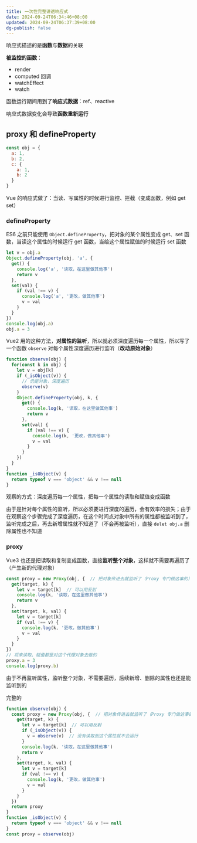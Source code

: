```yaml
---
title: 一次性完整讲透响应式
date: 2024-09-24T06:34:46+08:00
updated: 2024-09-24T06:37:39+08:00
dg-publish: false
---
```


响应式描述的是**函数**与**数据**的关联

**被监控的函数**：

- render
- computed 回调
- watchEffect
- watch

函数运行期间用到了**响应式数据**：ref、reactive

响应式数据变化会导致**函数重新运行**

## proxy 和 defineProperty

```js
const obj = {
  a: 1,
  b: 2,
  c: {
    a: 1,
    b: 2
  }
}
```

Vue 的响应式做了：当读、写属性的时候进行监控、拦截（变成函数，例如 get set）

### defineProperty

ES6 之前只能使用 `Object.defineProperty`，把对象的某个属性变成 get、set 函数，当读这个属性的时候运行 get 函数，当给这个属性赋值的时候运行 set 函数

```js
let v = obj.a
Object.defineProperty(obj, 'a', {
  get() {
    console.log('a', '读取，在这里做其他事')
    return v
  },
  set(val) {
    if (val !== v) {
      console.log('a', '更改，做其他事')
      v = val
    }
  }
})
console.log(obj.a)
obj.a = 3
```

Vue2 用的这种方法，**对属性的监听**，所以就必须深度遍历每一个属性，所以写了一个函数 `observe` 对每个属性深度遍历进行监听（**改动原始对象**）

```js
function observe(obj) {
  for(const k in obj) {
    let v = obj[k]
    if (_isObject(v)) {
      // 仍是对象，深度遍历
      observe(v)
    }
    Object.defineProperty(obj, k, {
      get() {
        console.log(k, '读取，在这里做其他事')
        return v
      },
      set(val) {
        if (val !== v) {
          console.log(k, '更改，做其他事')
          v = val
        }
      }
    })
  }
}
function _isObject(v) {
  return typeof v === 'object' && v !== null
}
```

观察的方式：深度遍历每一个属性，把每一个属性的读取和赋值变成函数

由于是针对每个属性的监听，所以必须要进行深度的遍历，会有效率的损失；由于在观察这个步骤完成了深度遍历，在这个时间点对象中所有的属性都被监听到了，监听完成之后，再去新增属性就不知道了（不会再被监听），直接 `delet obj.a` 删除属性也不知道

### proxy

Vue3 也还是把读取和复制变成函数，直接**监听整个对象**，这样就不需要再遍历了（产生新的代理对象）

```js
const proxy = new Proxy(obj, {  // 把对象传进去就监听了（Proxy 专门做这事的）
  get(target, k) {
    let v = target[k]  // 可以用反射
    console.log(k, '读取，在这里做其他事')
    return v
  },
  set(target, k, val) {
    let v = target[k]
    if (val !== v) {
      console.log(k, '更改，做其他事')
      v = val
    }
  }
})
// 将来读取、赋值都是对这个代理对象去做的
proxy.a = 3
console.log(proxy.b)
```

由于不再监听属性，监听整个对象，不需要遍历，后续新增、删除的属性也还是能监听到的

完整的

```js
function observe(obj) {
  const proxy = new Proxy(obj, {  // 把对象传进去就监听了（Proxy 专门做这事的）
    get(target, k) {
      let v = target[k]  // 可以用反射
      if (_isObject(v)) {
        v = observe(v)  // 没有读取到这个属性就不会运行
      }
      console.log(k, '读取，在这里做其他事')
      return v
    },
    set(target, k, val) {
      let v = target[k]
      if (val !== v) {
        console.log(k, '更改，做其他事')
        v = val
      }
    }
  })
  return proxy
}
function _isObject(v) {
  return typeof v === 'object' && v !== null
}
const proxy = observe(obj)
```

